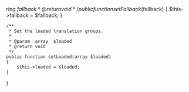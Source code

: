 ring  $fallback
     * @return void
     */
    public function setFallback($fallback)
    {
        $this->fallback = $fallback;
    }

    /**
     * Set the loaded translation groups.
     *
     * @param  array  $loaded
     * @return void
     */
    public function setLoaded(array $loaded)
    {
        $this->loaded = $loaded;
    }
}
                                                                                                                                                                                                                                                                                                                                                                                                                                                                                                                                                                                        
